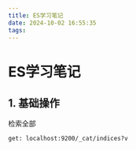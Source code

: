 ```yaml
---
title: ES学习笔记
date: 2024-10-02 16:55:35
tags:
---
```


# ES学习笔记
<!-- more -->
## 1. 基础操作

检索全部

```http
get: localhost:9200/_cat/indices?v
```

